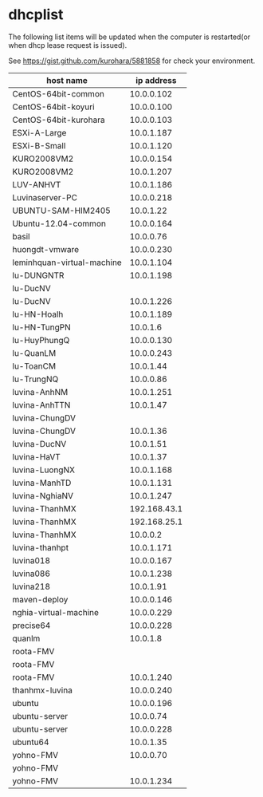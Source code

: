 dhcplist
========

The following list items will be updated when the computer is restarted(or when dhcp lease request is issued).  

See https://gist.github.com/kurohara/5881858 for check your environment.  


host name| ip address
---------|-----------
CentOS-64bit-common|10.0.0.102
CentOS-64bit-koyuri|10.0.0.100
CentOS-64bit-kurohara|10.0.0.103
ESXi-A-Large|10.0.1.187
ESXi-B-Small|10.0.1.120
KURO2008VM2|10.0.0.154
KURO2008VM2|10.0.1.207
LUV-ANHVT|10.0.1.186
Luvinaserver-PC|10.0.0.218
UBUNTU-SAM-HIM2405|10.0.1.22
Ubuntu-12.04-common|10.0.0.164
basil|10.0.0.76
huongdt-vmware|10.0.0.230
leminhquan-virtual-machine|10.0.1.104
lu-DUNGNTR|10.0.1.198
lu-DucNV|
lu-DucNV|10.0.1.226
lu-HN-Hoalh|10.0.1.189
lu-HN-TungPN|10.0.1.6
lu-HuyPhungQ|10.0.0.130
lu-QuanLM|10.0.0.243
lu-ToanCM|10.0.1.44
lu-TrungNQ|10.0.0.86
luvina-AnhNM|10.0.1.251
luvina-AnhTTN|10.0.1.47
luvina-ChungDV|
luvina-ChungDV|10.0.1.36
luvina-DucNV|10.0.1.51
luvina-HaVT|10.0.1.37
luvina-LuongNX|10.0.1.168
luvina-ManhTD|10.0.1.131
luvina-NghiaNV|10.0.1.247
luvina-ThanhMX|192.168.43.1
luvina-ThanhMX|192.168.25.1
luvina-ThanhMX|10.0.0.2
luvina-thanhpt|10.0.1.171
luvina018|10.0.0.167
luvina086|10.0.1.238
luvina218|10.0.1.91
maven-deploy|10.0.0.146
nghia-virtual-machine|10.0.0.229
precise64|10.0.0.228
quanlm|10.0.1.8
roota-FMV|
roota-FMV|
roota-FMV|10.0.1.240
thanhmx-luvina|10.0.0.240
ubuntu|10.0.0.196
ubuntu-server|10.0.0.74
ubuntu-server|10.0.0.228
ubuntu64|10.0.1.35
yohno-FMV|10.0.0.70
yohno-FMV|
yohno-FMV|10.0.1.234

